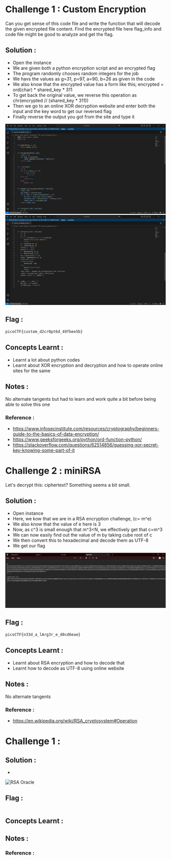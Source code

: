 
# Challenge 1 : Custom Encryption

Can you get sense of this code file and write the function that will decode the given encrypted file content.
Find the encrypted file here flag_info and code file might be good to analyze and get the flag.

## Solution : 
- Open the instance
- We are given both a python encryption script and an encrypted flag
- The program randomly chooses random integers for the job
- We havs the values as g=31, p=97, a=90, b=26 as given in the code
- We also know that the encrypted value has a form like this; encrypted = ord(char) * shared_key * 311
- To get back the original value, we reverse this operation as chr(encrypted // (shared_key * 311))
- Then we go to an online XOR decryption website and enter both the input and the key word to get our reversed flag
- Finally reverse the output you got from the site and type it

![Custom Encryption pt1](../pics/Screenshot%202025-10-27%20143454.png?raw=true)
![Custom Encryption pt2](../pics/Screenshot%202025-10-27%20143521.png?raw=true)

## Flag : 
```sh
picoCTF{custom_d2cr0pt6d_49fbee5b}
```

## Concepts Learnt :
- Learnt a lot about python codes
- Learnt about XOR encryption and decryption and how to operate online sites for the same

## Notes : 

No alternate tangents but had to learn and work quite a bit before being able to solve this one

### Reference : 

- https://www.infosecinstitute.com/resources/cryptography/beginners-guide-to-the-basics-of-data-encryption/
- https://www.geeksforgeeks.org/python/ord-function-python/
- https://stackoverflow.com/questions/62514856/guessing-xor-secret-key-knowing-some-part-of-it

# Challenge 2 : miniRSA

Let's decrypt this: ciphertext? Something seems a bit small.

## Solution : 
- Open instance
- Here, we kow that we are in a RSA encryption challenge, (c= m^e)
- We also know that the value of e here is 3
- Now, as c^3 is small enough that m^3<N, we effectively get that c=m^3
- We can now easily find out the value of m by taking cube root of c
- We then convert this to hexadecimal and decode them as UTF-8
- We get our flag
  
![miniRSA Problem](../pics/Screenshot%202025-10-27%20204827.png?raw=true)

## Flag : 
```sh
picoCTF{n33d_a_lArg3r_e_d0cd6eae}
```

## Concepts Learnt :

- Learnt about RSA encryption and how to decode that
- Learnt how to decode as UTF-8 using online website 

## Notes : 

No alternate tangents

### Reference : 

- https://en.wikipedia.org/wiki/RSA_cryptosystem#Operation

# Challenge 1 : 


## Solution : 
-
![RSA Oracle](../pics/?raw=true)

## Flag : 
```sh

```

## Concepts Learnt :


## Notes : 


### Reference : 
